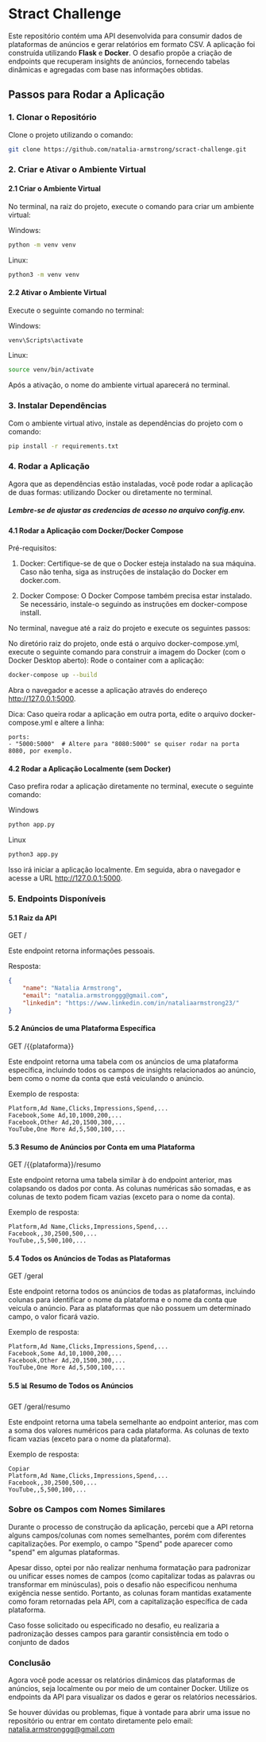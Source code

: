 # **Stract Challenge** 

Este repositório contém uma API desenvolvida para consumir dados de plataformas de anúncios e gerar relatórios em formato CSV. A aplicação foi construída utilizando **Flask** e **Docker**. O desafio propõe a criação de endpoints que recuperam insights de anúncios, fornecendo tabelas dinâmicas e agregadas com base nas informações obtidas.

## **Passos para Rodar a Aplicação**

### 1. **Clonar o Repositório**

Clone o projeto utilizando o comando:

```bash
git clone https://github.com/natalia-armstrong/scract-challenge.git
```

### 2. Criar e Ativar o Ambiente Virtual
#### 2.1 Criar o Ambiente Virtual
No terminal, na raiz do projeto, execute o comando para criar um ambiente virtual:

Windows:
```bash
python -m venv venv
```
Linux:
```bash
python3 -m venv venv
```
#### 2.2 Ativar o Ambiente Virtual
Execute o seguinte comando no terminal:

Windows:
```bash
venv\Scripts\activate
```
Linux:
```bash
source venv/bin/activate
```
Após a ativação, o nome do ambiente virtual aparecerá no terminal.

### 3. Instalar Dependências
Com o ambiente virtual ativo, instale as dependências do projeto com o comando:

```bash
pip install -r requirements.txt
```

### 4. Rodar a Aplicação
Agora que as dependências estão instaladas, você pode rodar a aplicação de duas formas: utilizando Docker ou diretamente no terminal.

##### Lembre-se de ajustar as credencias de acesso no arquivo config.env.

#### 4.1 Rodar a Aplicação com Docker/Docker Compose
Pré-requisitos: 

1. Docker: Certifique-se de que o Docker esteja instalado na sua máquina. Caso não tenha, siga as instruções de instalação do Docker em docker.com.

2. Docker Compose: O Docker Compose também precisa estar instalado. Se necessário, instale-o seguindo as instruções em docker-compose install.

No terminal, navegue até a raiz do projeto e execute os seguintes passos:

No diretório raiz do projeto, onde está o arquivo docker-compose.yml, execute o seguinte comando para construir a imagem do Docker (com o Docker Desktop aberto): 
Rode o container com a aplicação:
```bash
docker-compose up --build
```

Abra o navegador e acesse a aplicação através do endereço http://127.0.0.1:5000.

 Dica: Caso queira rodar a aplicação em outra porta, edite o arquivo docker-compose.yml e altere a linha:

    ports:
    - "5000:5000"  # Altere para "8080:5000" se quiser rodar na porta 8080, por exemplo.

#### 4.2 Rodar a Aplicação Localmente (sem Docker)
Caso prefira rodar a aplicação diretamente no terminal, execute o seguinte comando:

Windows
```bash
python app.py
```
Linux
```bash
python3 app.py
```

Isso irá iniciar a aplicação localmente. Em seguida, abra o navegador e acesse a URL http://127.0.0.1:5000.

### 5. Endpoints Disponíveis
#### 5.1 Raiz da API
GET /

Este endpoint retorna informações pessoais.

Resposta:

```json
{
    "name": "Natalia Armstrong",
    "email": "natalia.armstronggg@gmail.com",
    "linkedin": "https://www.linkedin.com/in/nataliaarmstrong23/"
}
```
#### 5.2 Anúncios de uma Plataforma Específica
GET /{{plataforma}}

Este endpoint retorna uma tabela com os anúncios de uma plataforma específica, incluindo todos os campos de insights relacionados ao anúncio, bem como o nome da conta que está veiculando o anúncio.

Exemplo de resposta:

```csv
Platform,Ad Name,Clicks,Impressions,Spend,...
Facebook,Some Ad,10,1000,200,...
Facebook,Other Ad,20,1500,300,...
YouTube,One More Ad,5,500,100,...
```
#### 5.3 Resumo de Anúncios por Conta em uma Plataforma
GET /{{plataforma}}/resumo

Este endpoint retorna uma tabela similar à do endpoint anterior, mas colapsando os dados por conta. As colunas numéricas são somadas, e as colunas de texto podem ficam vazias (exceto para o nome da conta).

Exemplo de resposta:

```csv
Platform,Ad Name,Clicks,Impressions,Spend,...
Facebook,,30,2500,500,...
YouTube,,5,500,100,...
```

#### 5.4 Todos os Anúncios de Todas as Plataformas
GET /geral

Este endpoint retorna todos os anúncios de todas as plataformas, incluindo colunas para identificar o nome da plataforma e o nome da conta que veicula o anúncio. Para as plataformas que não possuem um determinado campo, o valor ficará vazio.

Exemplo de resposta:

```csv
Platform,Ad Name,Clicks,Impressions,Spend,...
Facebook,Some Ad,10,1000,200,...
Facebook,Other Ad,20,1500,300,...
YouTube,One More Ad,5,500,100,...
```

#### 5.5 :bar_chart: Resumo de Todos os Anúncios
GET /geral/resumo

Este endpoint retorna uma tabela semelhante ao endpoint anterior, mas com a soma dos valores numéricos para cada plataforma. As colunas de texto ficam vazias (exceto para o nome da plataforma).

Exemplo de resposta:

```csv
Copiar
Platform,Ad Name,Clicks,Impressions,Spend,...
Facebook,,30,2500,500,...
YouTube,,5,500,100,...
```

### Sobre os Campos com Nomes Similares
Durante o processo de construção da aplicação, percebi que a API retorna alguns campos/colunas com nomes semelhantes, porém com diferentes capitalizações. Por exemplo, o campo "Spend" pode aparecer como "spend" em algumas plataformas.

Apesar disso, optei por não realizar nenhuma formatação para padronizar ou unificar esses nomes de campos (como capitalizar todas as palavras ou transformar em minúsculas), pois o desafio não especificou nenhuma exigência nesse sentido. Portanto, as colunas foram mantidas exatamente como foram retornadas pela API, com a capitalização específica de cada plataforma.

Caso fosse solicitado ou especificado no desafio, eu realizaria a padronização desses campos para garantir consistência em todo o conjunto de dados

### Conclusão
Agora você pode acessar os relatórios dinâmicos das plataformas de anúncios, seja localmente ou por meio de um container Docker. Utilize os endpoints da API para visualizar os dados e gerar os relatórios necessários.

Se houver dúvidas ou problemas, fique à vontade para abrir uma issue no repositório ou entrar em contato diretamente pelo email: natalia.armstronggg@gmail.com

